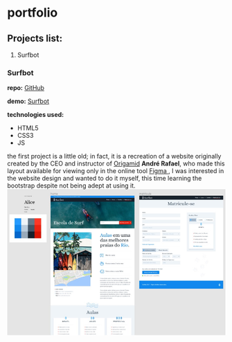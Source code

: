 # portfolio

## Projects list: 
1. Surfbot   

### Surfbot
**repo:** [GitHub](http://github.com)
  
**demo:** [Surfbot](https://mr-fullstack.github.io/portfolio/surfbot/) 
  
**technologies used:**  
* HTML5
* CSS3
* JS  
  
the first project is a little old; in fact, it is a recreation of a website originally created by the CEO and instructor of 
[Origamid](https://www.origamid.com) **André Rafael**, who made this layout available for viewing only in the online tool 
[Figma ](https://www.figma.com/), I was interested in the website design and wanted to do it myself, this time learning the bootstrap despite not being adept at using it.
![Image of Surfbot](https://github.com/Mr-Fullstack/portfolio/blob/master/amostras/surfbot.png)

